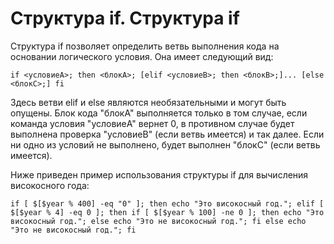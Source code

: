 Структура if.
Структура if
============

Структура if позволяет определить ветвь выполнения кода на основании логического условия. Она имеет следующий вид:

  `if <условиеA>; then
    <блокA>;
  [elif <условиеB>; then
    <блокB>;]...
  [else
    <блокC>;]
  fi`

Здесь ветви elif и else являются необязательными и могут быть опущены. Блок кода "блокA" выполняется только в том случае, если команда условия "условиеA" вернет 0, в противном случае будет выполнена проверка "условиеB" (если ветвь имеется) и так далее. Если ни одно из условий не выполнено, будет выполнен "блокC" (если ветвь имеется).

Ниже приведен пример использования структуры if для вычисления високосного года:

  `if [ $[$year % 400] -eq "0" ]; then
    echo "Это високосный год.";
  elif [ $[$year % 4] -eq 0 ]; then
    if [ $[$year % 100] -ne 0 ]; then
      echo "Это високосный год.";
    else
      echo "Это не високосный год.";
    fi
  else
    echo "Это не високосный год.";
  fi`
